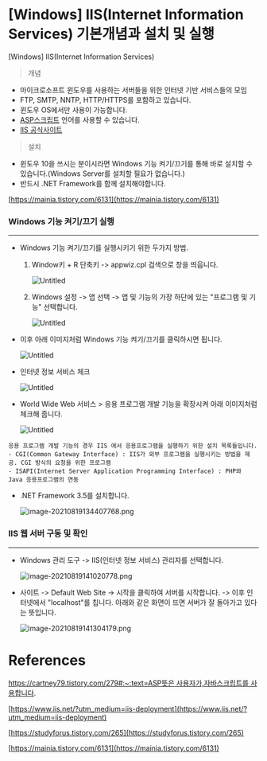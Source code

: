 # [Windows] IIS(Internet Information Services) 기본개념과 설치 및 실행

[Windows] IIS(Internet Information Services)

> 개념

- 마이크로소프트 윈도우를 사용하는 서버들을 위한 인터넷 기반 서비스들의 모임
- FTP, SMTP, NNTP, HTTP/HTTPS를 포함하고 있습니다.
- 윈도우 OS에서만 사용이 가능합니다.
- [ASP스크립트](https://cartney79.tistory.com/279#:~:text=ASP뜻은) 언어를 사용할 수 있습니다.
- [IIS 공식사이트](https://www.iis.net/?utm_medium=iis-deployment)

> 설치

- 윈도우 10을 쓰시는 분이시라면 Windows 기능 켜기/끄기를 통해 바로 설치할 수 있습니다.(Windows Server를 설치할 필요가 없습니다.)
- 반드시 .NET Framework를 함께 설치해야합니다.

[https://mainia.tistory.com/6131](https://mainia.tistory.com/6131)

### **Windows 기능 켜기/끄기 실행**

---

- Windows 기능 켜기/끄기를 실행시키기 위한 두가지 방법.
    1. Window키 + R 단축키 -> appwiz.cpl 검색으로 창을 띄웁니다.

        ![Untitled](https://raw.githubusercontent.com/KrGil/TIL/main/documents/IIS.assets/Untitled.png)

    2. Windows 설정 -> 앱 선택 -> 앱 및 기능의 가장 하단에 있는 "프로그램 및 기능" 선택합니다.

        ![Untitled](https://raw.githubusercontent.com/KrGil/TIL/main/documents/IIS.assets/Untitled1.png)

- 이후 아래 이미지처럼 Windows 기능 켜기/끄기를 클릭하시면 됩니다.

    ![Untitled](https://raw.githubusercontent.com/KrGil/TIL/main/documents/IIS.assets/Untitled2.png)

- 인터넷 정보 서비스 체크

    ![Untitled](https://raw.githubusercontent.com/KrGil/TIL/main/documents/IIS.assets/Untitled3.png)

- World Wide Web 서비스 > 응용 프로그램 개발 기능을 확장시켜 아래 이미지처럼 체크해 줍니다.

    ![Untitled](https://raw.githubusercontent.com/KrGil/TIL/main/documents/IIS.assets/Untitled4.png)

```
응용 프로그램 개발 기능의 경우 IIS 에서 응용프로그램을 실행하기 위한 설치 목록들입니다.
- CGI(Common Gateway Interface) : IIS가 외부 프로그램을 실행시키는 방법을 제공. CGI 방식의 요청을 위한 프로그램
- ISAPI(Internet Server Application Programming Interface) : PHP와 Java 응용프로그램의 연동
```

- .NET Framework 3.5를 설치합니다.

    ![image-20210819134407768.png](https://raw.githubusercontent.com/KrGil/TIL/main/documents/IIS.assets/image-20210819134407768.png)

### **IIS 웹 서버 구동 및 확인**

---

- Windows 관리 도구 -> IIS(인터넷 정보 서비스) 관리자를 선택합니다.

    ![image-20210819141020778.png](https://raw.githubusercontent.com/KrGil/TIL/main/documents/IIS.assets/image-20210819141020778.png)

- 사이트 -> Default Web Site -> 시작을 클릭하여 서버를 시작합니다. -> 이후 인터넷에서 "localhost"를 칩니다. 아래와 같은 화면이 뜨면 서버가 잘 돌아가고 있다는 뜻입니다.

    ![image-20210819141304179.png](https://raw.githubusercontent.com/KrGil/TIL/main/documents/IIS.assets/image-20210819141304179.png)

# **References**

[https://cartney79.tistory.com/279#:~:text=ASP뜻은 사용자가,자바스크립트를 사용합니다](https://cartney79.tistory.com/279#:~:text=ASP%EB%9C%BB%EC%9D%80%20%EC%82%AC%EC%9A%A9%EC%9E%90%EA%B0%80,%EC%9E%90%EB%B0%94%EC%8A%A4%ED%81%AC%EB%A6%BD%ED%8A%B8%EB%A5%BC%20%EC%82%AC%EC%9A%A9%ED%95%A9%EB%8B%88%EB%8B%A4).

[https://www.iis.net/?utm_medium=iis-deployment](https://www.iis.net/?utm_medium=iis-deployment)

[https://studyforus.tistory.com/265](https://studyforus.tistory.com/265)

[https://mainia.tistory.com/6131](https://mainia.tistory.com/6131)

